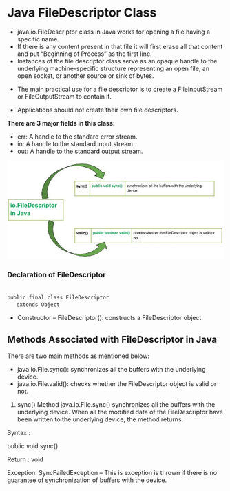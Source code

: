 # Java FileDescriptor Class

- java.io.FileDescriptor class in Java works for opening a file having a specific name.
- If there is any content present in that file it will first erase all that content and put “Beginning of Process” as the first line.
- Instances of the file descriptor class serve as an opaque handle to the underlying machine-specific structure representing an open file, an open socket, or another source or sink of bytes.

* The main practical use for a file descriptor is to create a FileInputStream or FileOutputStream to contain it.

* Applications should not create their own file descriptors.

**There are 3 major fields in this class:**

- err: A handle to the standard error stream.
- in: A handle to the standard input stream.
- out: A handle to the standard output stream.

<img src="image-2.png"  width = "650px" >

### Declaration of FileDescriptor

<code>
public final class FileDescriptor
   extends Object
</code>

- Constructor – FileDescriptor(): constructs a FileDescriptor object

## Methods Associated with FileDescriptor in Java

There are two main methods as mentioned below:

- java.io.File.sync(): synchronizes all the buffers with the underlying device.
- java.io.File.valid(): checks whether the FileDescriptor object is valid or not.

1. sync() Method
   java.io.File.sync() synchronizes all the buffers with the underlying device. When all the modified data of the FileDescriptor have been written to the underlying device, the method returns.

Syntax :

public void sync()

Return : void

Exception: SyncFailedException – This is exception is thrown if there is no guarantee of synchronization of buffers with the device.
